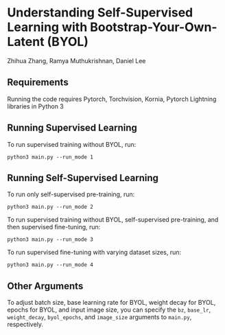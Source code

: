 # Understanding Self-Supervised Learning with Bootstrap-Your-Own-Latent (BYOL)

Zhihua Zhang, Ramya Muthukrishnan, Daniel Lee

## Requirements

Running the code requires Pytorch, Torchvision, Kornia, Pytorch Lightning libraries in Python 3

## Running Supervised Learning

To run supervised training without BYOL, run:

`python3 main.py --run_mode 1`

## Running Self-Supervised Learning

To run only self-supervised pre-training, run:

`python3 main.py --run_mode 2`

To run supervised training without BYOL, self-supervised pre-training, and then supervised fine-tuning, run:

`python3 main.py --run_mode 3`

To run supervised fine-tuning with varying dataset sizes, run:

`python3 main.py --run_mode 4`

## Other Arguments

To adjust batch size, base learning rate for BYOL, weight decay for BYOL, epochs for BYOL, and input image size, you can specify the `bz`, `base_lr`, `weight_decay`, `byol_epochs`, and `image_size` arguments to `main.py`, respectively.


